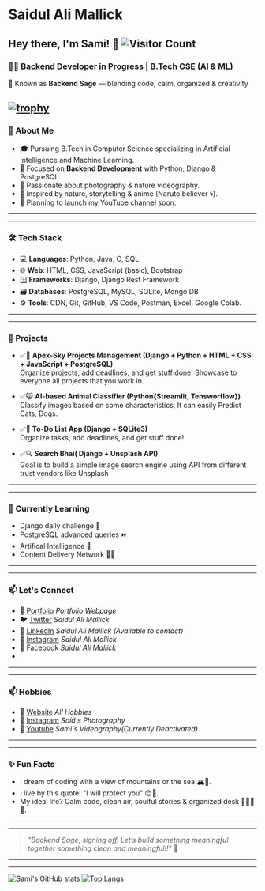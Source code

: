 # Saidul Ali Mallick
## Hey there, I'm Sami! 👋 ![Visitor Count](https://komarev.com/ghpvc/?username=saidulalimallick04&color=blue)

### 👨‍💻 Backend Developer in Progress | B.Tech CSE (AI & ML)

🔖 Known as **Backend Sage** — blending code, calm, organized & creativity

[![trophy](https://github-profile-trophy.vercel.app/?username=saidulalimallick04&theme=darkhub)](https://github.com/ryo-ma/github-profile-trophy)
---

### 🚀 About Me

- 🎓 Pursuing B.Tech in Computer Science specializing in Artificial Intelligence and Machine Learning.
- 🧠 Focused on **Backend Development** with Python, Django & PostgreSQL.
- 📸 Passionate about photography & nature videography.
- 🌿 Inspired by nature, storytelling & anime (Naruto believer 🌀).
- 🎥 Planning to launch my YouTube channel soon.

---
---
### 🛠️ Tech Stack

- 💻 **Languages**: Python, Java, C, SQL
- 🌐 **Web**: HTML, CSS, JavaScript (basic), Bootstrap
- 🪟 **Frameworks**: Django, Django Rest Framework
- 🗃️ **Databases**: PostgreSQL, MySQL, SQLite, Mongo DB
- ⚙️ **Tools**: CDN, Git, GitHub, VS Code, Postman, Excel, Google Colab.

---
---
### 📌 Projects

- ✅🧩 **Apex-Sky Projects Management (Django + Python + HTML + CSS + JavaScript + PostgreSQL)**  
  Organize projects, add deadlines, and get stuff done! Showcase to everyone all projects that you work in.

- ✅😺 **AI-based Animal Classifier (Python{Streamlit, Tensworflow})**
  Classify images based on some characteristics, It can easily Predict Cats, Dogs.

- ✅🚩 **To-Do List App (Django + SQLite3)**  
  Organize tasks, add deadlines, and get stuff done!

- ✅🔍 **Search Bhai( Django + Unsplash API)**  
  Goal is to build a  simple image search engine using API from different trust vendors like Unsplash 

---
---
### 🌱 Currently Learning

- Django daily challenge 💪
- PostgreSQL advanced queries ⏩
- Artifical Intelligence 🤖
- Content Delivery Network ⛓️‍💥

---
---

### 📫 Let's Connect

- 🔗 [Portfolio](https://saidulalimallick.pages.dev) *Portfolio Webpage*
- 🐦 [Twitter](https://x.com/saidulmallick04) *Saidul Ali Mallick*
- 💼 [LinkedIn](https://linkedin.com/in/saidulalimallick04) *Saidul Ali Mallick* _(Available to contact)_
- 📸 [Instagram](https://www.instagram.com/saidulalimallick04) *Saidul Ali Mallick*
- 📸 [Facebook](https://www.facebook.com/saidulalimallick04) *Saidul Ali Mallick*
- 
  
---
---

### 📫 Hobbies

- 🔗 [Website](https://saidulalimallick.pages.dev/hobbies) *All Hobbies*
- 📸 [Instagram](https://www.instagram.com/soidsphotography04/) *Soid's Photography*
- 💼 [Youtube](https://www.youtube.com/@samivideography04) *Sami's Videography*_(Currently Deactivated)_

---
---

### ✨ Fun Facts

- I dream of coding with a view of mountains or the sea 🏔️🌊.
- I live by this quote: "I will protect you" 😊🫡.
- My ideal life? Calm code, clean air, soulful stories & organized desk 🧘‍♂️🍃🙂.

---
---

> _"Backend Sage, signing off. Let’s build something meaningful together something clean and meaningful!!"_ 💙

---
---

![Sami's GitHub stats](https://github-readme-stats.vercel.app/api?username=saidulalimallick04&size_weight=0.5&show_icons=true&theme=radical)
![Top Langs](https://github-readme-stats.vercel.app/api/top-langs/?username=saidulalimallick04&size_weight=0.5&count_weight=0.5&theme=radical)
